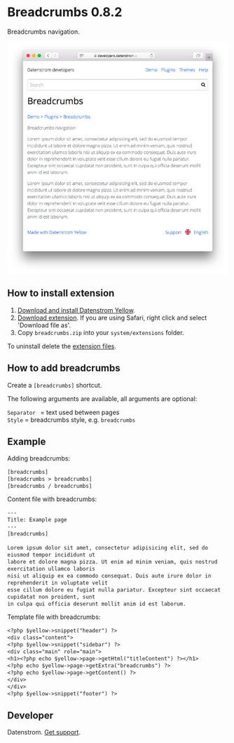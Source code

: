 Breadcrumbs 0.8.2
=================
Breadcrumbs navigation.

<p align="center"><img src="breadcrumbs-screenshot.png?raw=true" alt="Screenshot"></p>

## How to install extension

1. [Download and install Datenstrom Yellow](https://github.com/datenstrom/yellow/).
2. [Download extension](https://github.com/datenstrom/yellow-extensions/raw/master/zip/breadcrumbs.zip). If you are using Safari, right click and select 'Download file as'.
3. Copy `breadcrumbs.zip` into your `system/extensions` folder.

To uninstall delete the [extension files](update.ini).

## How to add breadcrumbs

Create a `[breadcrumbs]` shortcut. 

The following arguments are available, all arguments are optional:
 
`Separator ` = text used between pages  
`Style` = breadcrumbs style, e.g. `breadcrumbs`  
 
## Example

Adding breadcrumbs:

    [breadcrumbs]
    [breadcrumbs > breadcrumbs]
    [breadcrumbs / breadcrumbs]

Content file with breadcrumbs:

    ---
    Title: Example page
    ---
    [breadcrumbs]
        
    Lorem ipsum dolor sit amet, consectetur adipisicing elit, sed do eiusmod tempor incididunt ut 
    labore et dolore magna pizza. Ut enim ad minim veniam, quis nostrud exercitation ullamco laboris 
    nisi ut aliquip ex ea commodo consequat. Duis aute irure dolor in reprehenderit in voluptate velit 
    esse cillum dolore eu fugiat nulla pariatur. Excepteur sint occaecat cupidatat non proident, sunt 
    in culpa qui officia deserunt mollit anim id est laborum.

Template file with breadcrumbs:

    <?php $yellow->snippet("header") ?>
    <div class="content">
    <?php $yellow->snippet("sidebar") ?>
    <div class="main" role="main">
    <h1><?php echo $yellow->page->getHtml("titleContent") ?></h1>
    <?php echo $yellow->page->getExtra("breadcrumbs") ?>
    <?php echo $yellow->page->getContent() ?>
    </div>
    </div>
    <?php $yellow->snippet("footer") ?>

## Developer

Datenstrom. [Get support](https://developers.datenstrom.se/help/support).
